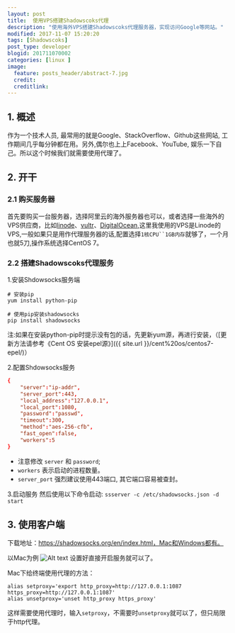 ```yaml
---
layout: post
title:  使用VPS搭建Shadowscoks代理
description: "使用海外VPS搭建Shadowscoks代理服务器，实现访问Google等网站。"
modified: 2017-11-07 15:20:20
tags: [Shadowscoks]
post_type: developer
blogid: 201711070002
categories: [linux ]
image:
  feature: posts_header/abstract-7.jpg
  credit:
  creditlink:
---
```


## 1. 概述

作为一个技术人员, 最常用的就是Google、StackOverflow、Github这些网站, 工作期间几乎每分钟都在用。另外,偶尔也上上Facebook、YouTube, 娱乐一下自己。所以这个时候我们就需要使用代理了。


## 2. 开干

### 2.1 购买服务器

首先要购买一台服务器，选择阿里云的海外服务器也可以，或者选择一些海外的VPS供应商，比如[linode][1]、[vultr][2]、[DigitalOcean][3],这里我使用的VPS是Linode的VPS,一般如果只是用作代理服务器的话,配置选择`1核CPU``1GB内存`就够了，一个月也就5刀,操作系统选择CentOS 7。


### 2.2 搭建Shadowscoks代理服务

1.安装Shdowsocks服务端

```
# 安装pip
yum install python-pip

# 使用pip安装shadowsocks
pip install shadowsocks
```

注:如果在安装python-pip时提示没有包的话，先更新yum源，再进行安装，（[更新方法请参考《Cent OS 安装epel源》]({{ site.url }}/cent%20os/centos7-epel/)）

2.配置Shdowsocks服务

```conf
{
	"server":"ip-addr",
	"server_port":443,
	"local_address":"127.0.0.1",
	"local_port":1080,
	"password":"passwd",
	"timeout":300,
	"method":"aes-256-cfb",
	"fast_open":false,
	"workers":5
}
```

- 注意修改 `server` 和 `password`;
- `workers` 表示启动的进程数量。
- `server_port` 强烈建议使用443端口, 其它端口容易被查封。


3.启动服务
然后使用以下命令启动: `ssserver -c /etc/shadowsocks.json -d start`


## 3. 使用客户端

下载地址：https://shadowsocks.org/en/index.html，Mac和Windows都有。

以Mac为例
![Alt text]({{site.url}}/images/posts_image/shadowsocks_2017-11-07_123456.jpg)
设置好直接开启服务就可以了。

Mac下给终端使用代理的方法：

```shell
alias setproxy='export http_proxy=http://127.0.0.1:1087 https_proxy=http://127.0.0.1:1087'
alias unsetproxy='unset http_proxy https_proxy'
```

这样需要使用代理时，输入`setproxy`，不需要时`unsetproxy`就可以了，但只局限于http代理。

[1]:https://www.linode.com/
[2]:https://www.vultr.com/
[3]:https://www.digitalocean.com/
